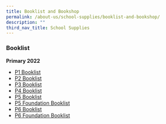 ```yaml
---
title: Booklist and Bookshop
permalink: /about-us/school-supplies/booklist-and-bookshop/
description: ""
third_nav_title: School Supplies
---
```

### Booklist

**Primary 2022**

* [P1 Booklist](https://drive.google.com/file/d/1-SpIDAWGDaESjkcRuXQGKkDL2lcwLPAf/view?usp=sharing)  
* [P2 Booklist](https://drive.google.com/file/d/1m66beubLwWl07rJ_d2ArpLZv2wTGgrY6/view?usp=sharing)   
* [P3 Booklist](https://drive.google.com/file/d/14GvM9oxGJaVgWj80FAhwUTv9vzQLWP2x/view?usp=sharing)   
* [P4 Booklist](https://drive.google.com/file/d/1miu28LhjDAiQ9EjV6UFgKmzLRtxOtc3n/view?usp=sharing)   
* [P5 Booklist](https://drive.google.com/file/d/1hrGaKf_HDkTTIuMdZBpTdR6mHhYn6nTj/view?usp=sharing)   
* [P5 Foundation Booklist](https://drive.google.com/file/d/1lLt1yNJpq9tXbwMPi1vvEPAO7NLHU3_o/view?usp=sharing)   
* [P6 Booklist](https://drive.google.com/file/d/13zctXsZhKgNmAf_AJ8yaQ-R-6c5O84Si/view?usp=sharing)   
* [P6 Foundation Booklist](https://drive.google.com/file/d/13W97ImzhUo1ScaiojmN1HvbIBBuApEaR/view?usp=sharing)